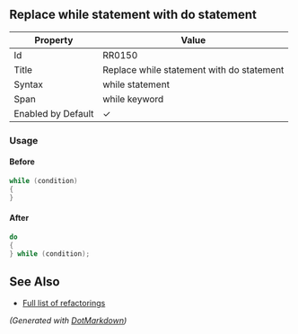 ## Replace while statement with do statement

| Property           | Value                                     |
| ------------------ | ----------------------------------------- |
| Id                 | RR0150                                    |
| Title              | Replace while statement with do statement |
| Syntax             | while statement                           |
| Span               | while keyword                             |
| Enabled by Default | &#x2713;                                  |

### Usage

#### Before

```csharp
while (condition)
{
}
```

#### After

```csharp
do
{
} while (condition);
```

## See Also

* [Full list of refactorings](Refactorings.md)


*\(Generated with [DotMarkdown](http://github.com/JosefPihrt/DotMarkdown)\)*